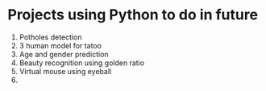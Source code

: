 # Projects using Python to do in future

1. Potholes detection
2. 3 human model for tatoo
3. Age and gender prediction
4. Beauty recognition using golden ratio
5. Virtual mouse using eyeball
6. 
